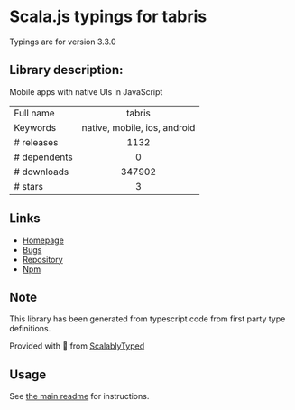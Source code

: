 
# Scala.js typings for tabris

Typings are for version 3.3.0

## Library description:
Mobile apps with native UIs in JavaScript

|                    |                 |
| ------------------ | :-------------: |
| Full name          | tabris |
| Keywords           | native, mobile, ios, android |
| # releases         | 1132 |
| # dependents       | 0 |
| # downloads        | 347902 |
| # stars            | 3 |

## Links
- [Homepage](http://tabrisjs.com/)
- [Bugs](https://github.com/eclipsesource/tabris-js/issues)
- [Repository](https://github.com/eclipsesource/tabris-js)
- [Npm](https://www.npmjs.com/package/tabris)
    


## Note
This library has been generated from typescript code from first party type definitions.

Provided with :purple_heart: from [ScalablyTyped](https://github.com/oyvindberg/ScalablyTyped)

## Usage
See [the main readme](../../readme.md) for instructions.


